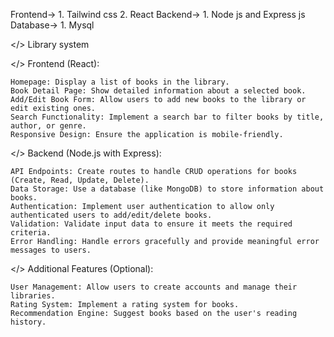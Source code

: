 Frontend->  1. Tailwind css
            2. React
Backend->   1. Node js and Express js
Database->  1. Mysql

</> Library system

</> Frontend (React):

    Homepage: Display a list of books in the library.
    Book Detail Page: Show detailed information about a selected book.
    Add/Edit Book Form: Allow users to add new books to the library or edit existing ones.
    Search Functionality: Implement a search bar to filter books by title, author, or genre.
    Responsive Design: Ensure the application is mobile-friendly.

</> Backend (Node.js with Express):

    API Endpoints: Create routes to handle CRUD operations for books (Create, Read, Update, Delete).
    Data Storage: Use a database (like MongoDB) to store information about books.
    Authentication: Implement user authentication to allow only authenticated users to add/edit/delete books.
    Validation: Validate input data to ensure it meets the required criteria.
    Error Handling: Handle errors gracefully and provide meaningful error messages to users.

</> Additional Features (Optional):

    User Management: Allow users to create accounts and manage their libraries.
    Rating System: Implement a rating system for books.
    Recommendation Engine: Suggest books based on the user's reading history.
